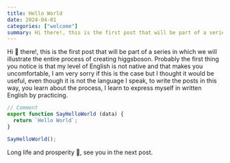 ```yaml
---
title: Hello World
date: 2024-04-01
categories: ["welcome"]
summary: Hi there!, this is the first post that will be part of a series in which we will illustrate the entire process of creating higgsboson
---
```


Hi 👋 there!, this is the first post that will be part of a series in which we will illustrate the entire process of creating higgsboson. Probably the first thing you notice is that my level of English is not native and that makes you uncomfortable, I am very sorry if this is the case but I thought it would be useful, even though it is not the language I speak, to write the posts in this way, you learn about the process, I learn to express myself in written English by practicing.

```js
// Comment
export function SayHelloWorld (data) {
  return `Hello World`;
}

SayHelloWorld();
```

Long life and prosperity 🖖, see you in the next post.
